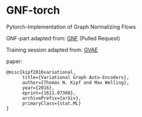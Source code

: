 # GNF-torch
 Pytorch-Implementation of Graph Normalizing Flows


GNF-part adapted from: [GNF](https://github.com/johncava/GNF-pytorch/blob/master/README.md)  (Pulled Request)

Training session adapted from: [GVAE](https://github.com/DaehanKim/vgae_pytorch) 


paper:
```
@misc{kipf2016variational,
      title={Variational Graph Auto-Encoders},
      author={Thomas N. Kipf and Max Welling},
      year={2016},
      eprint={1611.07308},
      archivePrefix={arXiv},
      primaryClass={stat.ML}
}
```